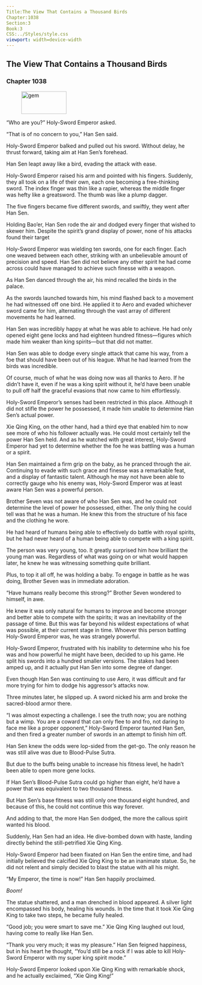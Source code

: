 ```yaml
---
Title:The View That Contains a Thousand Birds 
Chapter:1038 
Section:3 
Book:3 
CSS:../Styles/style.css 
viewport: width=device-width
---
```

  
## The View That Contains a Thousand Birds
### Chapter 1038
  
<figure>
	<img src="../Images/gem.gif" alt="gem" id="gem" width="120" height="60" />
</figure>
  

  
“Who are you?” Holy-Sword Emperor asked.

“That is of no concern to you,” Han Sen said.

Holy-Sword Emperor balked and pulled out his sword. Without delay, he thrust forward, taking aim at Han Sen’s forehead.

Han Sen leapt away like a bird, evading the attack with ease.

Holy-Sword Emperor raised his arm and pointed with his fingers. Suddenly, they all took on a life of their own, each one becoming a free-thinking sword. The index finger was thin like a rapier, whereas the middle finger was hefty like a greatsword. The thumb was like a plump dagger.

The five fingers became five different swords, and swiftly, they went after Han Sen.

Holding Bao’er, Han Sen rode the air and dodged every finger that wished to skewer him. Despite the spirit’s grand display of power, none of his attacks found their target

Holy-Sword Emperor was wielding ten swords, one for each finger. Each one weaved between each other, striking with an unbelievable amount of precision and speed. Han Sen did not believe any other spirit he had come across could have managed to achieve such finesse with a weapon.

As Han Sen danced through the air, his mind recalled the birds in the palace.

As the swords launched towards him, his mind flashed back to a movement he had witnessed off one bird. He applied it to Aero and evaded whichever sword came for him, alternating through the vast array of different movements he had learned.

Han Sen was incredibly happy at what he was able to achieve. He had only opened eight gene locks and had eighteen hundred fitness—figures which made him weaker than king spirits—but that did not matter.

Han Sen was able to dodge every single attack that came his way, from a foe that should have been out of his league. What he had learned from the birds was incredible.

Of course, much of what he was doing now was all thanks to Aero. If he didn’t have it, even if he was a king spirit without it, he’d have been unable to pull off half the graceful evasions that now came to him effortlessly.

Holy-Sword Emperor’s senses had been restricted in this place. Although it did not stifle the power he possessed, it made him unable to determine Han Sen’s actual power.

Xie Qing King, on the other hand, had a third eye that enabled him to now see more of who his follower actually was. He could most certainly tell the power Han Sen held. And as he watched with great interest, Holy-Sword Emperor had yet to determine whether the foe he was battling was a human or a spirit.

Han Sen maintained a firm grip on the baby, as he pranced through the air. Continuing to evade with such grace and finesse was a remarkable feat, and a display of fantastic talent. Although he may not have been able to correctly gauge who his enemy was, Holy-Sword Emperor was at least aware Han Sen was a powerful person.

Brother Seven was not aware of who Han Sen was, and he could not determine the level of power he possessed, either. The only thing he could tell was that he was a human. He knew this from the structure of his face and the clothing he wore.

He had heard of humans being able to effectively do battle with royal spirits, but he had never heard of a human being able to compete with a king spirit.

The person was very young, too. It greatly surprised him how brilliant the young man was. Regardless of what was going on or what would happen later, he knew he was witnessing something quite brilliant.

Plus, to top it all off, he was holding a baby. To engage in battle as he was doing, Brother Seven was in immediate adoration.

“Have humans really become this strong?” Brother Seven wondered to himself, in awe.

He knew it was only natural for humans to improve and become stronger and better able to compete with the spirits; it was an inevitability of the passage of time. But this was far beyond his wildest expectations of what was possible, at their current stage in time. Whoever this person battling Holy-Sword Emperor was, he was strangely powerful.

Holy-Sword Emperor, frustrated with his inability to determine who his foe was and how powerful he might have been, decided to up his game. He split his swords into a hundred smaller versions. The stakes had been amped up, and it actually put Han Sen into some degree of danger.

Even though Han Sen was continuing to use Aero, it was difficult and far more trying for him to dodge his aggressor’s attacks now.

Three minutes later, he slipped up. A sword nicked his arm and broke the sacred-blood armor there.

“I was almost expecting a challenge. I see the truth now; you are nothing but a wimp. You are a coward that can only flee to and fro, not daring to face me like a proper opponent,” Holy-Sword Emperor taunted Han Sen, and then fired a greater number of swords in an attempt to finish him off.

Han Sen knew the odds were lop-sided from the get-go. The only reason he was still alive was due to Blood-Pulse Sutra.

But due to the buffs being unable to increase his fitness level, he hadn’t been able to open more gene locks.

If Han Sen’s Blood-Pulse Sutra could go higher than eight, he’d have a power that was equivalent to two thousand fitness.

But Han Sen’s base fitness was still only one thousand eight hundred, and because of this, he could not continue this way forever.

And adding to that, the more Han Sen dodged, the more the callous spirit wanted his blood.

Suddenly, Han Sen had an idea. He dive-bombed down with haste, landing directly behind the still-petrified Xie Qing King.

Holy-Sword Emperor had been fixated on Han Sen the entire time, and had initially believed the calcified Xie Qing King to be an inanimate statue. So, he did not relent and simply decided to blast the statue with all his might.

“My Emperor, the time is now!” Han Sen happily proclaimed.

*Boom!*

The statue shattered, and a man drenched in blood appeared. A silver light encompassed his body, healing his wounds. In the time that it took Xie Qing King to take two steps, he became fully healed.

“Good job; you were smart to save me.” Xie Qing King laughed out loud, having come to really like Han Sen.

“Thank you very much; it was my pleasure.” Han Sen feigned happiness, but in his heart he thought, “You’d still be a rock if I was able to kill Holy-Sword Emperor with my super king spirit mode.”

Holy-Sword Emperor looked upon Xie Qing King with remarkable shock, and he actually exclaimed, “Xie Qing King!”